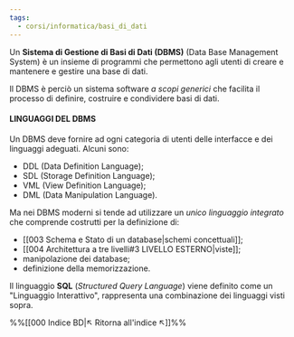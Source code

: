 ```yaml
---
tags:
  - corsi/informatica/basi_di_dati
---
```

Un **Sistema di Gestione di Basi di Dati (DBMS)** (Data Base Management System) è un insieme di programmi che permettono agli utenti di creare e mantenere e gestire una base di dati. 

Il DBMS è perciò un sistema software *a scopi generici* che facilita il processo di definire, costruire e condividere basi di dati.

#### LINGUAGGI DEL DBMS
Un DBMS deve fornire ad ogni categoria di utenti delle interfacce e dei linguaggi adeguati. Alcuni sono:
- DDL (Data Definition Language);
- SDL (Storage Definition Language);
- VML (View Definition Language);
- DML (Data Manipulation Language).

Ma nei DBMS moderni si tende ad utilizzare un *unico linguaggio integrato* che comprende costrutti per la definizione di:
- [[003 Schema e Stato di un database|schemi concettuali]];
- [[004 Architettura a tre livelli#3 LIVELLO ESTERNO|viste]];
- manipolazione dei database;
- definizione della memorizzazione.

Il linguaggio **SQL** (*Structured Query Language*) viene definito come un "Linguaggio Interattivo", rappresenta una combinazione dei linguaggi visti sopra.

%%[[000 Indice BD|↖ Ritorna all'indice ↖]]%%